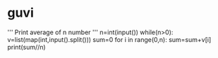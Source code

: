 # guvi
''' Print average of n number '''
n=int(input())
while(n>0):
  v=list(map(int,input().split()))
  sum=0
  for i in range(0,n):
    sum=sum+v[i]
  print(sum//n)
